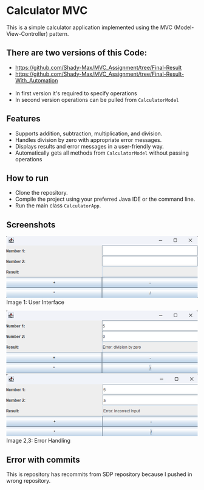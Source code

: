 # Calculator MVC
This is a simple calculator application implemented using the MVC (Model-View-Controller) pattern.

## There are two versions of this Code:
- https://github.com/Shady-Max/MVC_Assignment/tree/Final-Result
- https://github.com/Shady-Max/MVC_Assignment/tree/Final-Result-With_Automation
<br> <br>
- In first version it's required to specify operations
- In second version operations can be pulled from `CalculatorModel`

## Features
- Supports addition, subtraction, multiplication, and division.
- Handles division by zero with appropriate error messages.
- Displays results and error messages in a user-friendly way.
- Automatically gets all methods from `CalculatorModel` without passing operations

## How to run
- Clone the repository.
- Compile the project using your preferred Java IDE or the command line.
- Run the main class `CalculatorApp`.

## Screenshots
![img.png](images/img.png) <br>
Image 1: User Interface

![img_1.png](images/img_1.png) <br>
![img_2.png](images/img_2.png) <br>
Image 2,3: Error Handling

## Error with commits
This is repository has recommits from SDP repository because I pushed in wrong repository.
